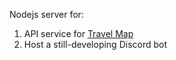 Nodejs server for:
<br />
1. API service for [Travel Map](https://dixon-node-server.uc.r.appspot.com/public/travellingMap.html)
2. Host a still-developing Discord bot
